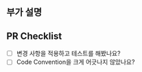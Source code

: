 ## 부가 설명
<!-- 필요시 작성 -->

## PR Checklist
<!-- 만족하는 항목은 [ ] 안에 "x" 를 입력해주세요. (ex: [x]) -->

- [ ] 변경 사항을 적용하고 테스트를 해봤나요?
- [ ] Code Convention을 크게 어긋나지 않았나요?
